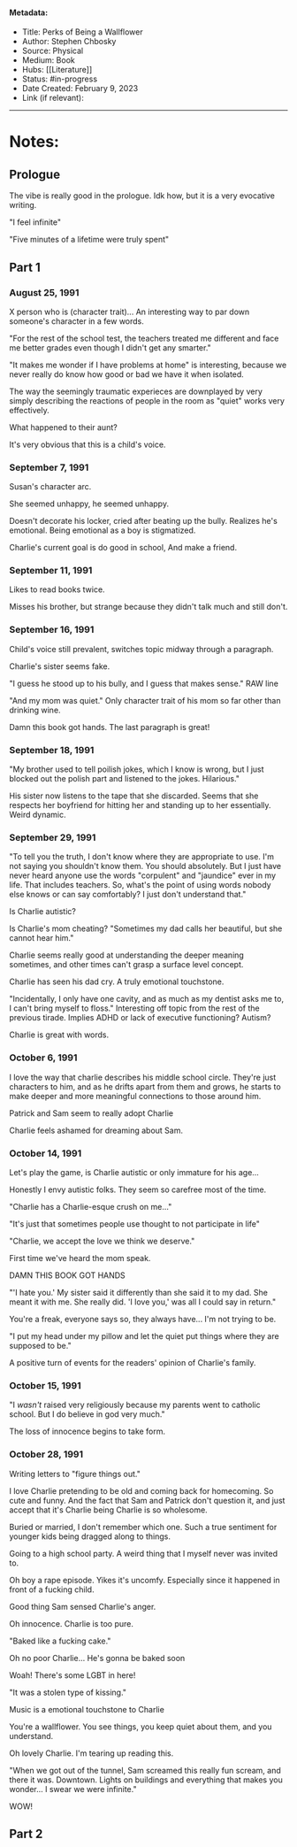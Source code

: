 #### Metadata:
- Title: Perks of Being a Wallflower
- Author: Stephen Chbosky
- Source: Physical
- Medium: Book
- Hubs: [[Literature]]
- Status: #in-progress
- Date Created: February 9, 2023
- Link (if relevant): 
---
# Notes:

## Prologue

The vibe is really good in the prologue. Idk how, but it is a very evocative writing.

"I feel infinite"

"Five minutes of a lifetime were truly spent"

## Part 1

### August 25, 1991

X person who is (character trait)... An interesting way to par down someone's character in a few words.

"For the rest of the school test, the teachers treated me different and face me better grades even though I didn't get any smarter."

"It makes me wonder if I have problems at home" is interesting, because we never really do know how good or bad we have it when isolated.

The way the seemingly traumatic experieces are downplayed by very simply describing the reactions of people in the room as "quiet" works very effectively.

What happened to their aunt? 

It's very obvious that this is a child's voice.

### September 7, 1991

Susan's character arc.

She seemed unhappy, he seemed unhappy.

Doesn't decorate his locker, cried after beating up the bully. Realizes he's emotional. Being emotional as a boy is stigmatized.

Charlie's current goal is do good in school, And make a friend.

### September 11, 1991

Likes to read books twice. 

Misses his brother, but strange because they didn't talk much and still don't.

### September 16, 1991

Child's voice still prevalent, switches topic midway through a paragraph.

Charlie's sister seems fake. 

"I guess he stood up to his bully, and I guess that makes sense." RAW line

"And my mom was quiet." Only character trait of his mom so far other than drinking wine.

Damn this book got hands. The last paragraph is great!

### September 18, 1991

"My brother used to tell poilish jokes, which I know is wrong, but I just blocked out the polish part and listened to the jokes. Hilarious."

His sister now listens to the tape that she discarded. Seems that she respects her boyfriend for hitting her and standing up to her essentially. Weird dynamic.

### September 29, 1991

"To tell you the truth, I don't know where they are appropriate to use. I'm not saying you shouldn't know them. You should absolutely. But I just have never heard anyone use the words "corpulent" and "jaundice" ever in my life. That includes teachers. So, what's the point of using words nobody else knows or can say comfortably? I just don't understand that."

Is Charlie autistic?

Is Charlie's mom cheating? 
"Sometimes my dad calls her beautiful, but she cannot hear him."

Charlie seems really good at understanding the deeper meaning sometimes, and other times can't grasp a surface level concept.

Charlie has seen his dad cry. A truly emotional touchstone.

"Incidentally, I only have one cavity, and as much as my dentist asks me to, I can't bring myself to floss." 
Interesting off topic from the rest of the previous tirade. Implies ADHD or lack of executive functioning? Autism?

Charlie is great with words.

### October 6, 1991

I love the way that charlie describes his middle school circle. They're just characters to him, and as he drifts apart from them and grows, he starts to make deeper and more meaningful connections to those around him.

Patrick and Sam seem to really adopt Charlie

Charlie feels ashamed for dreaming about Sam.

### October 14, 1991

Let's play the game, is Charlie autistic or only immature for his age...

Honestly I envy autistic folks. They seem so carefree most of the time.

"Charlie has a Charlie-esque crush on me..."

"It's just that sometimes people use thought to not participate in life"

"Charlie, we accept the love we think we deserve."

First time we've heard the mom speak.

DAMN THIS BOOK GOT HANDS

"'I hate you.' My sister said it differently than she said it to my dad. She meant it with me. She really did. 'I love you,' was all I could say in return."

You're a freak, everyone says so, they always have... I'm not trying to be.

"I put my head under my pillow and let the quiet put things where they are supposed to be."

A positive turn of events for the readers' opinion of Charlie's family.

### October 15, 1991

"I *wasn't* raised very religiously because my parents went to catholic school. But I do believe in god very much."

The loss of innocence begins to take form.

### October 28, 1991

Writing letters to "figure things out."

I love Charlie pretending to be old and coming back for homecoming. So cute and funny. And the fact that Sam and Patrick don't question it, and just accept that it's Charlie being Charlie is so wholesome.

Buried or married, I don't remember which one. Such a true sentiment for younger kids being dragged along to things.

Going to a high school party. A weird thing that I myself never was invited to.

Oh boy a rape episode. Yikes it's uncomfy. Especially since it happened in front of a fucking child.

Good thing Sam sensed Charlie's anger.

Oh innocence. Charlie is too pure.

"Baked like a fucking cake."

Oh no poor Charlie... He's gonna be baked soon

Woah! There's some LGBT in here! 

"It was a stolen type of kissing."

Music is a emotional touchstone to Charlie

You're a wallflower. You see things, you keep quiet about them, and you understand.

Oh lovely Charlie. I'm tearing up reading this. 

"When we got out of the tunnel, Sam screamed this really fun scream, and there it was. Downtown. Lights on buildings and everything that makes you wonder... I swear we were infinite."

WOW!

## Part 2


